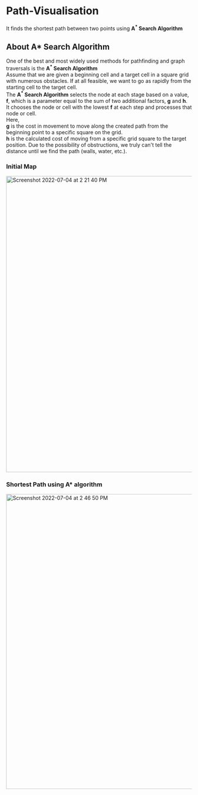 # Path-Visualisation
It finds the shortest path between two points using **A<sup>*</sup> Search Algorithm**

## About A* Search Algorithm
One of the best and most widely used methods for pathfinding and graph traversals is the **A<sup>*</sup> Search Algorithm**<br/>
Assume that we are given a beginning cell and a target cell in a square grid with numerous obstacles. If at all feasible, we want to go as rapidly from the starting cell to the target cell.<br/>
The **A<sup>*</sup> Search Algorithm** selects the node at each stage based on a value, **f**, which is a parameter equal to the sum of two additional factors, **g** and **h**. It chooses the node or cell with the lowest **f** at each step and processes that node or cell.<br/>
Here,<br/>
**g** is the cost in movement to move along the created path from the beginning point to a specific square on the grid.<br/>
**h** is the calculated cost of moving from a specific grid square to the target position. Due to the possibility of obstructions, we truly can't tell the distance until we find the path (walls, water, etc.). 


### Initial Map
<img width="801" alt="Screenshot 2022-07-04 at 2 21 40 PM" src="https://user-images.githubusercontent.com/93306058/177123952-31b727be-7791-4bb4-a283-7888baab9fc8.png">

### Shortest Path using A* algorithm
<img width="798" alt="Screenshot 2022-07-04 at 2 46 50 PM" src="https://user-images.githubusercontent.com/93306058/177123958-a286fe02-f934-41a2-b5a2-4e346677111e.png">
